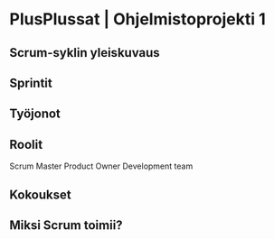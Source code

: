 # PlusPlussat | Ohjelmistoprojekti 1

## Scrum-syklin yleiskuvaus

## Sprintit

## Työjonot

## Roolit

Scrum Master
Product Owner
Development team

## Kokoukset

## Miksi Scrum toimii?
